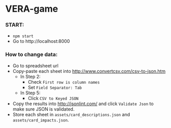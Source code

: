 # VERA-game

### START:
- `npm start`
- Go to http://localhost:8000


### How to change data:
- Go to spreadsheet url 
- Copy-paste each sheet into http://www.convertcsv.com/csv-to-json.htm
  - In Step 2:
    - Check `First row is column names`
    - Set `Field Separator: Tab`
  - In Step 5:
    - Click `CSV to Keyed JSON`
- Copy the results into http://jsonlint.com/ and click `Validate Json` to make sure JSON is validated.
- Store each sheet in `assets/card_descriptions.json` and `assets/card_impacts.json`.



    

